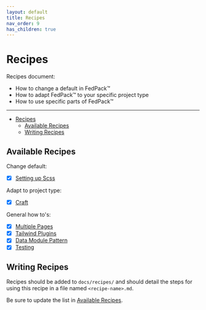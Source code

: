 ```yaml
---
layout: default
title: Recipes
nav_order: 9
has_children: true
---
```


# Recipes

Recipes document:

- How to change a default in FedPack™
- How to adapt FedPack™ to your specific project type
- How to use specific parts of FedPack™

---

- [Recipes](#recipes)
  - [Available Recipes](#available-recipes)
  - [Writing Recipes](#writing-recipes)

## Available Recipes

Change default:

- [x] [Setting up Scss](recipes/SCSS.md)

Adapt to project type:

- [x] [Craft](recipes/Craft.md)

General how to's:

- [x] [Multiple Pages](recipes/Multiple-Pages.md)
- [x] [Tailwind Plugins](recipes/Tailwind.md)
- [x] [Data Module Pattern](recipes/Data-Module-Pattern.md)
- [x] [Testing](recipes/Testing.md)

## Writing Recipes

Recipes should be added to `docs/recipes/` and should detail the steps for using this recipe in a file named `<recipe-name>.md`.

Be sure to update the list in [Available Recipes](#available-recipes).

